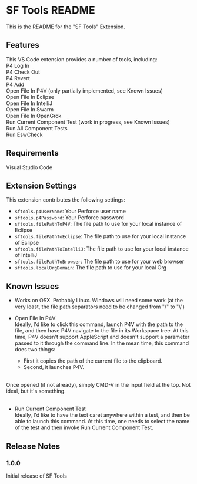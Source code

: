 # SF Tools README

This is the README for the "SF Tools" Extension.

## Features

This VS Code extension provides a number of tools, including:<br />
P4 Log In<br />
P4 Check Out<br />
P4 Revert<br />
P4 Add<br />
Open File In P4V (only partially implemented, see Known Issues)<br />
Open File In Eclipse<br />
Open File In IntelliJ<br />
Open File In Swarm<br />
Open File In OpenGrok<br />
Run Current Component Test (work in progress, see Known Issues)<br />
Run All Component Tests<br />
Run EswCheck<br />

## Requirements

Visual Studio Code

## Extension Settings

This extension contributes the following settings:

* `sftools.p4UserName`: Your Perforce user name
* `sftools.p4Password`: Your Perforce password
* `sftools.filePathToP4V`: The file path to use for your local instance of Eclipse
* `sftools.filePathToEclipse`: The file path to use for your local instance of Eclipse
* `sftools.filePathToIntelliJ`: The file path to use for your local instance of IntelliJ
* `sftools.filePathToBrowser`: The file path to use for your web browser
* `sftools.localOrgDomain`: The file path to use for your local Org

## Known Issues

* Works on OSX.  Probably Linux.  Windows will need some work (at the very least, the file path separators need to be changed from "/" to "\\")

* Open File In P4V<br />
Ideally, I'd like to click this command, launch P4V with the path to the file, and then have P4V navigate to the file in its Workspace tree.  At this time, P4V doesn't support AppleScript and doesn't support a parameter passed to it through the command line.  In the mean time, this command does two things:<br />
	- First it copies the path of the current file to the clipboard.<br />
	- Second, it launches P4V.<br />
<br />
	Once opened (if not already), simply CMD-V in the input field at the top.  Not ideal, but it's something.<br />
<br />

* Run Current Component Test<br />
Ideally, I'd like to have the text caret anywhere within a test, and then be able to launch this command.  At this time, one needs to select the name of the test and then invoke Run Current Component Test.

## Release Notes

### 1.0.0

Initial release of SF Tools
